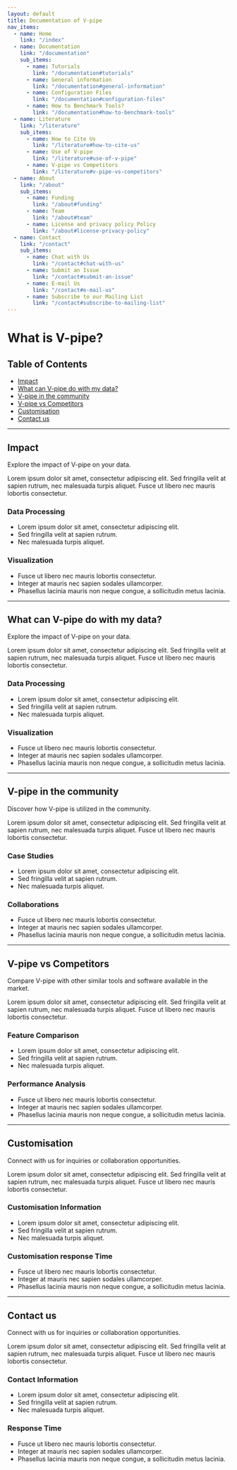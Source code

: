 ```yaml
---
layout: default
title: Documentation of V-pipe
nav_items:
  - name: Home
    link: "/index"
  - name: Documentation
    link: "/documentation"
    sub_items:
      - name: Tutorials
        link: "/documentation#tutorials"
      - name: General information
        link: "/documentation#general-information"
      - name: Configuration Files
        link: "/documentation#configuration-files"
      - name: How to Benchmark Tools?
        link: "/documentation#how-to-benchmark-tools"
  - name: Literature
    link: "/literature"
    sub_items:
      - name: How to Cite Us
        link: "/literature#how-to-cite-us"
      - name: Use of V-pipe
        link: "/literature#use-of-v-pipe"
      - name: V-pipe vs Competitors
        link: "/literature#v-pipe-vs-competitors"
  - name: About
    link: "/about"
    sub_items:
      - name: Funding
        link: "/about#funding"
      - name: Team
        link: "/about#team"
      - name: License and privacy policy Policy
        link: "/about#license-privacy-policy"
  - name: Contact
    link: "/contact"
    sub_items:
      - name: Chat with Us
        link: "/contact#chat-with-us"
      - name: Submit an Issue
        link: "/contact#submit-an-issue"
      - name: E-mail Us
        link: "/contact#e-mail-us"
      - name: Subscribe to our Mailing List
        link: "/contact#subscribe-to-mailing-list"
---
```


# What is V-pipe?

## Table of Contents
- [Impact](#impact)
- [What can V-pipe do with my data?](#what-can-v-pipe-do-with-my-data)
- [V-pipe in the community](#v-pipe-in-the-community)
- [V-pipe vs Competitors](#v-pipe-vs-competitors)
- [Customisation](#customisation)
- [Contact us](#contact-us)

---

## Impact
Explore the impact of V-pipe on your data.

Lorem ipsum dolor sit amet, consectetur adipiscing elit. Sed fringilla velit at sapien rutrum, nec malesuada turpis aliquet. Fusce ut libero nec mauris lobortis consectetur.

### Data Processing
- Lorem ipsum dolor sit amet, consectetur adipiscing elit.
- Sed fringilla velit at sapien rutrum.
- Nec malesuada turpis aliquet.

### Visualization
- Fusce ut libero nec mauris lobortis consectetur.
- Integer at mauris nec sapien sodales ullamcorper.
- Phasellus lacinia mauris non neque congue, a sollicitudin metus lacinia.

---

## What can V-pipe do with my data?
Explore the impact of V-pipe on your data.

Lorem ipsum dolor sit amet, consectetur adipiscing elit. Sed fringilla velit at sapien rutrum, nec malesuada turpis aliquet. Fusce ut libero nec mauris lobortis consectetur.

### Data Processing
- Lorem ipsum dolor sit amet, consectetur adipiscing elit.
- Sed fringilla velit at sapien rutrum.
- Nec malesuada turpis aliquet.

### Visualization
- Fusce ut libero nec mauris lobortis consectetur.
- Integer at mauris nec sapien sodales ullamcorper.
- Phasellus lacinia mauris non neque congue, a sollicitudin metus lacinia.

---

## V-pipe in the community
Discover how V-pipe is utilized in the community.

Lorem ipsum dolor sit amet, consectetur adipiscing elit. Sed fringilla velit at sapien rutrum, nec malesuada turpis aliquet. Fusce ut libero nec mauris lobortis consectetur.

### Case Studies
- Lorem ipsum dolor sit amet, consectetur adipiscing elit.
- Sed fringilla velit at sapien rutrum.
- Nec malesuada turpis aliquet.

### Collaborations
- Fusce ut libero nec mauris lobortis consectetur.
- Integer at mauris nec sapien sodales ullamcorper.
- Phasellus lacinia mauris non neque congue, a sollicitudin metus lacinia.

---

## V-pipe vs Competitors
Compare V-pipe with other similar tools and software available in the market.

Lorem ipsum dolor sit amet, consectetur adipiscing elit. Sed fringilla velit at sapien rutrum, nec malesuada turpis aliquet. Fusce ut libero nec mauris lobortis consectetur.

### Feature Comparison
- Lorem ipsum dolor sit amet, consectetur adipiscing elit.
- Sed fringilla velit at sapien rutrum.
- Nec malesuada turpis aliquet.

### Performance Analysis
- Fusce ut libero nec mauris lobortis consectetur.
- Integer at mauris nec sapien sodales ullamcorper.
- Phasellus lacinia mauris non neque congue, a sollicitudin metus lacinia.

---

## Customisation
Connect with us for inquiries or collaboration opportunities.

Lorem ipsum dolor sit amet, consectetur adipiscing elit. Sed fringilla velit at sapien rutrum, nec malesuada turpis aliquet. Fusce ut libero nec mauris lobortis consectetur.

### Customisation Information
- Lorem ipsum dolor sit amet, consectetur adipiscing elit.
- Sed fringilla velit at sapien rutrum.
- Nec malesuada turpis aliquet.

### Customisation response Time
- Fusce ut libero nec mauris lobortis consectetur.
- Integer at mauris nec sapien sodales ullamcorper.
- Phasellus lacinia mauris non neque congue, a sollicitudin metus lacinia.

---

## Contact us
Connect with us for inquiries or collaboration opportunities.

Lorem ipsum dolor sit amet, consectetur adipiscing elit. Sed fringilla velit at sapien rutrum, nec malesuada turpis aliquet. Fusce ut libero nec mauris lobortis consectetur.

### Contact Information
- Lorem ipsum dolor sit amet, consectetur adipiscing elit.
- Sed fringilla velit at sapien rutrum.
- Nec malesuada turpis aliquet.

### Response Time
- Fusce ut libero nec mauris lobortis consectetur.
- Integer at mauris nec sapien sodales ullamcorper.
- Phasellus lacinia mauris non neque congue, a sollicitudin metus lacinia.